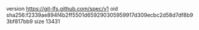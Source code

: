 version https://git-lfs.github.com/spec/v1
oid sha256:f2339ae894f4b2ff5501d659290305959917d309ecbc2d58d7df8b93bf817bb9
size 13431
